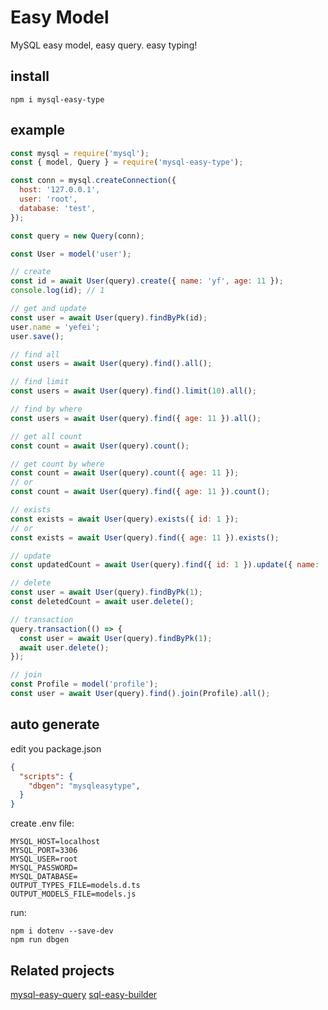 # Easy Model

MySQL easy model, easy query. easy typing!

## install

```
npm i mysql-easy-type
```

## example

```js
const mysql = require('mysql');
const { model, Query } = require('mysql-easy-type');

const conn = mysql.createConnection({
  host: '127.0.0.1',
  user: 'root',
  database: 'test',
});

const query = new Query(conn);

const User = model('user');

// create
const id = await User(query).create({ name: 'yf', age: 11 });
console.log(id); // 1

// get and update
const user = await User(query).findByPk(id);
user.name = 'yefei';
user.save();

// find all
const users = await User(query).find().all();

// find limit
const users = await User(query).find().limit(10).all();

// find by where
const users = await User(query).find({ age: 11 }).all();

// get all count
const count = await User(query).count();

// get count by where
const count = await User(query).count({ age: 11 });
// or
const count = await User(query).find({ age: 11 }).count();

// exists
const exists = await User(query).exists({ id: 1 });
// or
const exists = await User(query).find({ age: 11 }).exists();

// update
const updatedCount = await User(query).find({ id: 1 }).update({ name: 'yf', age: 11 });

// delete
const user = await User(query).findByPk(1);
const deletedCount = await user.delete();

// transaction
query.transaction(() => {
  const user = await User(query).findByPk(1);
  await user.delete();
});

// join
const Profile = model('profile');
const user = await User(query).find().join(Profile).all();
```

## auto generate

edit you package.json
```json
{
  "scripts": {
    "dbgen": "mysqleasytype",
  }
}
```

create .env file:
```
MYSQL_HOST=localhost
MYSQL_PORT=3306
MYSQL_USER=root
MYSQL_PASSWORD=
MYSQL_DATABASE=
OUTPUT_TYPES_FILE=models.d.ts
OUTPUT_MODELS_FILE=models.js
```

run:
```
npm i dotenv --save-dev
npm run dbgen
```

## Related projects
[mysql-easy-query](https://www.npmjs.com/package/mysql-easy-query)
[sql-easy-builder](https://www.npmjs.com/package/sql-easy-builder)
